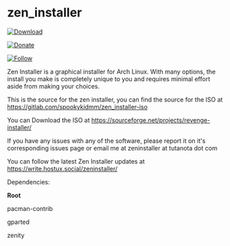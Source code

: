 # zen_installer
[![Download](https://img.shields.io/sourceforge/dw/revenge-installer.svg?style=popout-square)](https://sourceforge.net/projects/revenge-installer/)

[![Donate](https://img.shields.io/liberapay/patrons/zeninstaller.svg)](https://en.liberapay.com/zeninstaller/)

[![Follow](https://img.shields.io/mastodon/follow/21797.svg?domain=https%3A%2F%2Fsocial.privacytools.io&style=social)](https://social.privacytools.io/@zeninstaller)

Zen Installer is a graphical installer for Arch Linux. With many options, the install you make is completely unique to you and requires minimal effort aside from making your choices.

This is the source for the zen installer, you can find the source for the ISO at https://gitlab.com/spookykidmm/zen_installer-iso

You can Download the ISO at https://sourceforge.net/projects/revenge-installer/

If you have any issues with any of the software, please report it on it's corresponding issues page or email me at zeninstaller at tutanota dot com

You can follow the latest Zen Installer updates at https://write.hostux.social/zeninstaller/

Dependencies:

**Root**

pacman-contrib

gparted

zenity